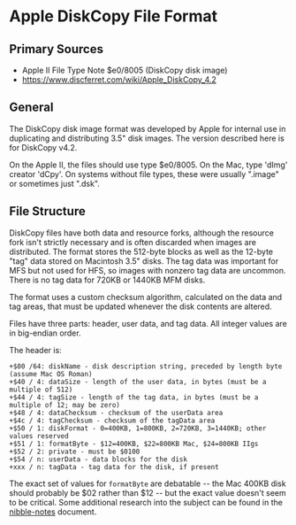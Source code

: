 ﻿# Apple DiskCopy File Format #

## Primary Sources ##

- Apple II File Type Note $e0/8005 (DiskCopy disk image)
- https://www.discferret.com/wiki/Apple_DiskCopy_4.2

## General ##

The DiskCopy disk image format was developed by Apple for internal use in duplicating and
distributing 3.5" disk images.  The version described here is for DiskCopy v4.2.

On the Apple II, the files should use type $e0/8005.  On the Mac, type 'dImg' creator 'dCpy'.
On systems without file types, these were usually ".image" or sometimes just ".dsk".

## File Structure ##

DiskCopy files have both data and resource forks, although the resource fork isn't strictly
necessary and is often discarded when images are distributed.  The format stores the 512-byte
blocks as well as the 12-byte "tag" data stored on Macintosh 3.5" disks.  The tag data was
important for MFS but not used for HFS, so images with nonzero tag data are uncommon.  There is
no tag data for 720KB or 1440KB MFM disks.

The format uses a custom checksum algorithm, calculated on the data and tag areas, that must be
updated whenever the disk contents are altered.

Files have three parts: header, user data, and tag data.  All integer values are in big-endian
order.

The header is:
```
+$00 /64: diskName - disk description string, preceded by length byte (assume Mac OS Roman)
+$40 / 4: dataSize - length of the user data, in bytes (must be a multiple of 512)
+$44 / 4: tagSize - length of the tag data, in bytes (must be a multiple of 12; may be zero)
+$48 / 4: dataChecksum - checksum of the userData area
+$4c / 4: tagChecksum - checksum of the tagData area
+$50 / 1: diskFormat - 0=400KB, 1=800KB, 2=720KB, 3=1440KB; other values reserved
+$51 / 1: formatByte - $12=400KB, $22=800KB Mac, $24=800KB IIgs
+$52 / 2: private - must be $0100
+$54 / n: userData - data blocks for the disk
+xxx / n: tagData - tag data for the disk, if present
```

The exact set of values for `formatByte` are debatable -- the Mac 400KB disk should probably
be $02 rather than $12 -- but the exact value doesn't seem to be critical.  Some additional
research into the subject can be found in the [nibble-notes](Nibble-notes.md) document.
